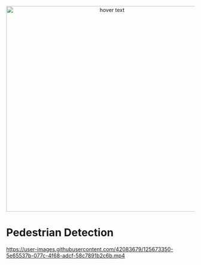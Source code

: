<p align="center">
  <img src="./assets/Robocomp.png" width="550" title="hover text">
</p>


# **Pedestrian Detection**




https://user-images.githubusercontent.com/42083679/125673350-5e65537b-077c-4f68-adcf-58c7891b2c6b.mp4



